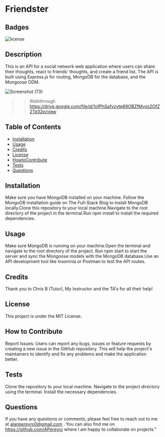 # Friendster

## Badges

![license](https://img.shields.io/badge/license-MIT-red)

## Description

This is an API for a social network web application where users can share their thoughts, react to friends' thoughts, and create a friend list. The API is built using Express.js for routing, MongoDB for the database, and the Mongoose ODM.

![Screenshot (73)](https://github.com/APereyro/Friendster/assets/124737955/1627010c-959b-46ce-810d-2792f45130e5)

>> Walkthrough https://drive.google.com/file/d/1ofPhSafvzytp69OBZfMvos2OfZ2Td32p/view

## Table of Contents

- [Installation](#installation)
- [Usage](#usage)
- [Credits](#credits)
- [License](#license)
- [HowtoContribute](#HowtoContribute)
- [Tests](#Tests)
- [Questions](#Questions)

## Installation

Make sure you have MongoDB installed on your machine. Follow the MongoDB installation guide on The Full-Stack Blog to install MongoDB locally.Clone this repository to your local machine.Navigate to the root directory of the project in the terminal.Run npm install to install the required dependencies.

## Usage

Make sure MongoDB is running on your machine.Open the terminal and navigate to the root directory of the project. Run npm start to start the server and sync the Mongoose models with the MongoDB database.Use an API development tool like Insomnia or Postman to test the API routes.

## Credits

Thank you to Chris B (Tutor), My Instructor and the TA's for all their help!

## License

This project is under the MIT License.

## How to Contribute

Report Issues: Users can report any bugs, issues or feature requests by creating a new issue in the GitHub repository. This will help the project's maintainers to identify and fix any problems and make the application better.

## Tests

Clone the repository to your local machine. Navigate to the project directory using the terminal. Install the necessary dependencies.

## Questions

If you have any questions or comments, please feel free to reach out to me at alanpereyro0@gmail.com . 
You can also find me on https://github.com/APereyro where I am happy to collaborate on projects."
